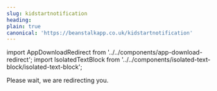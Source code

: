 ```yaml
---
slug: kidstartnotification
heading: 
plain: true
canonical: 'https://beanstalkapp.co.uk/kidstartnotification'
---
```


import AppDownloadRedirect from '../../components/app-download-redirect';
import IsolatedTextBlock from '../../components/isolated-text-block/isolated-text-block';

<AppDownloadRedirect/>

<IsolatedTextBlock>
  Please wait, we are redirecting you.
</IsolatedTextBlock>